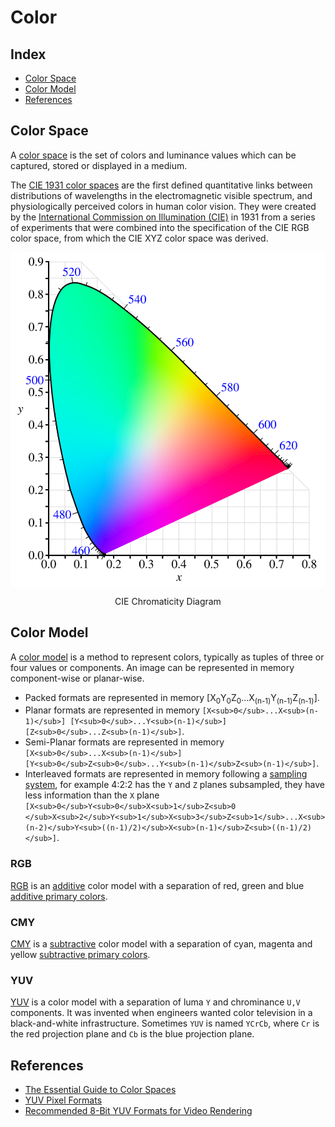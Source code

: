 # Color

## Index

* [Color Space](#color-space)
* [Color Model](#color-model)
* [References](#references)

## Color Space

A [color space](https://en.wikipedia.org/wiki/Color_space) is the set of colors and luminance values which can be captured, stored or displayed in a medium.

The [CIE 1931 color spaces](https://en.wikipedia.org/wiki/CIE_1931_color_space) are the first defined quantitative links between distributions of wavelengths in the electromagnetic visible spectrum, and physiologically perceived colors in human color vision. They were created by the [International Commission on Illumination (CIE)](https://en.wikipedia.org/wiki/International_Commission_on_Illumination) in 1931 from a series of experiments that were combined into the specification of the CIE RGB color space, from which the CIE XYZ color space was derived.

<p align="center"><img align="center" src="CIE1931_chromaticity_diagram.svg"></p>
<p align="center">CIE Chromaticity Diagram</p>

## Color Model

A [color model](https://en.wikipedia.org/wiki/Color_model) is a method to represent colors, typically as tuples of three or four values or components. An image can be represented in memory component-wise or planar-wise.

* Packed formats are represented in memory [X<sub>0</sub>Y<sub>0</sub>Z<sub>0</sub>...X<sub>(n-1)</sub>Y<sub>(n-1)</sub>Z<sub>(n-1)</sub>].
* Planar formats are represented in memory `[X<sub>0</sub>...X<sub>(n-1)</sub>] [Y<sub>0</sub>...Y<sub>(n-1)</sub>] [Z<sub>0</sub>...Z<sub>(n-1)</sub>]`.
* Semi-Planar formats are represented in memory `[X<sub>0</sub>...X<sub>(n-1)</sub>] [Y<sub>0</sub>Z<sub>0</sub>...Y<sub>(n-1)</sub>Z<sub>(n-1)</sub>]`.
* Interleaved formats are represented in memory following a [sampling system](https://en.wikipedia.org/wiki/Chroma_subsampling#Sampling_systems_and_ratios), for example 4:2:2 has the `Y` and `Z` planes subsampled, they have less information than the `X` plane `[X<sub>0</sub>Y<sub>0</sub>X<sub>1</sub>Z<sub>0 </sub>X<sub>2</sub>Y<sub>1</sub>X<sub>3</sub>Z<sub>1</sub>...X<sub>(n-2)</sub>Y<sub>((n-1)/2)</sub>X<sub>(n-1)</sub>Z<sub>((n-1)/2)</sub>]`.

### RGB

[RGB](https://en.wikipedia.org/wiki/RGB_color_model) is an [additive](https://en.wikipedia.org/wiki/Additive_color) color model with a separation of red, green and blue [additive primary colors](https://en.wikipedia.org/wiki/Primary_color).

### CMY

[CMY](https://en.wikipedia.org/wiki/CMY_color_model) is a [subtractive](https://en.wikipedia.org/wiki/Subtractive_color) color model with a separation of cyan, magenta and yellow [subtractive primary colors](https://en.wikipedia.org/wiki/Primary_color#Subtractive_mixing_of_ink_layers).

### YUV

[YUV](https://en.wikipedia.org/wiki/YUV) is a color model with a separation of luma `Y` and chrominance `U,V` components. It was invented when engineers wanted color television in a black-and-white infrastructure. Sometimes `YUV` is named `YCrCb`, where `Cr` is the red projection plane and `Cb` is the blue projection plane.

## References

* [The Essential Guide to Color Spaces](https://blog.frame.io/2020/02/03/color-spaces-101/)
* [YUV Pixel Formats](https://www.fourcc.org/yuv.php)
* [Recommended 8-Bit YUV Formats for Video Rendering](https://docs.microsoft.com/en-us/windows/win32/medfound/recommended-8-bit-yuv-formats-for-video-rendering)
